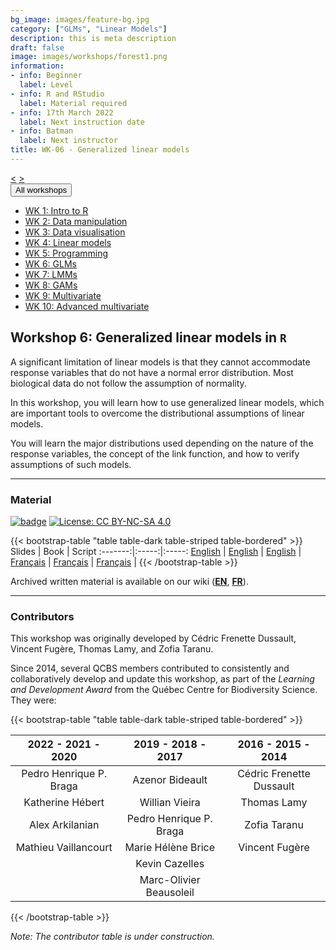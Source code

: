 ```yaml
---
bg_image: images/feature-bg.jpg
category: ["GLMs", "Linear Models"]
description: this is meta description
draft: false
image: images/workshops/forest1.png
information:
- info: Beginner
  label: Level
- info: R and RStudio
  label: Material required
- info: 17th March 2022
  label: Next instruction date
- info: Batman
  label: Next instructor
title: WK-06 - Generalized linear models
---
```

<div class="btn-group" role="group" aria-label="...">
  <a href="https://qcbsrworkshops.github.io/workshops/r-workshop-05/" button type="button" class="btn btn-default"><</button></a>
  <a href="https://qcbsrworkshops.github.io/workshops/r-workshop-07/"button type="button" class="btn btn-default">></button></a>

  <div class="btn-group" role="group">
    <button type="button" class="btn btn-default dropdown-toggle" data-toggle="dropdown" aria-haspopup="true" aria-expanded="false">
      All workshops
      <span class="caret"></span>
    </button>
    <ul class="dropdown-menu">
      <li><a href="https://qcbsrworkshops.github.io/workshops/r-workshop-01/">WK 1: Intro to R</a></li>
      <li><a href="https://qcbsrworkshops.github.io/workshops/r-workshop-02/">WK 2: Data manipulation</a></li>
      <li><a href="https://qcbsrworkshops.github.io/workshops/r-workshop-03/">WK 3: Data visualisation</a></li>
      <li><a href="https://qcbsrworkshops.github.io/workshops/r-workshop-04/">WK 4: Linear models</a></li>
      <li><a href="https://qcbsrworkshops.github.io/workshops/r-workshop-05/">WK 5: Programming</a></li>
      <li><a href="https://qcbsrworkshops.github.io/workshops/r-workshop-06/">WK 6: GLMs</a></li>
      <li><a href="https://qcbsrworkshops.github.io/workshops/r-workshop-07/">WK 7: LMMs</a></li>
      <li><a href="https://qcbsrworkshops.github.io/workshops/r-workshop-08/">WK 8: GAMs</a></li>
      <li><a href="https://qcbsrworkshops.github.io/workshops/r-workshop-09/">WK 9: Multivariate</a></li>
      <li><a href="https://qcbsrworkshops.github.io/workshops/r-workshop-10/">WK 10: Advanced multivariate</a></li>
    </ul>
  </div>
</div>

## Workshop 6: Generalized linear models in `R`

A significant limitation of linear models is that they cannot accommodate response variables that do not have a normal error distribution. Most biological data do not follow the assumption of normality. 

In this workshop, you will learn how to use generalized linear models, which are important tools to overcome the distributional assumptions of linear models. 

You will learn the major distributions used depending on the nature of the response variables, the concept of the link function, and how to verify assumptions of such models.

----

### Material

[![badge](https://img.shields.io/static/v1?style=flat&label=Workshop&message=06&color=blue&logo=github)](https://github.com/QCBSRworkshops/workshop06) [![License: CC BY-NC-SA 4.0](https://img.shields.io/badge/License-CC%20BY--NC--SA%204.0-orange.svg)](https://creativecommons.org/licenses/by-nc-sa/4.0/)

{{< bootstrap-table "table table-dark table-striped table-bordered" >}}
 Slides | Book | Script 
:-------:|:-----:|:-----:
<a href="https://qcbsrworkshops.github.io/workshop06/pres-en/workshop06-pres-en.html" button type="button" class="btn btn-default">English</button></a> | <a href="https://qcbsrworkshops.github.io/workshop06/book-en/index.html" button type="button" class="btn btn-default">English</button></a> | <a href="https://qcbsrworkshops.github.io/workshop06/book-en/workshop06-script-en.R" button type="button" class="btn btn-default">English</button></a> | 
<a href="https://qcbsrworkshops.github.io/workshop06/pres-fr/workshop06-pres-fr.html" button type="button" class="btn btn-default">Français</button></a> | <a href="https://qcbsrworkshops.github.io/workshop06/book-fr/index.html" button type="button" class="btn btn-default">Français</button></a> | <a href="https://qcbsrworkshops.github.io/workshop06/book-fr/workshop06-script-fr.R" button type="button" class="btn btn-default">Français</button></a> | 
{{< /bootstrap-table >}}

Archived written material is available on our wiki (<a href="https://wiki.qcbs.ca/r_workshop7">**EN**</a>, <a href="https://wiki.qcbs.ca/r_atelier7">**FR**</a>).

----

### Contributors 

This workshop was originally developed by Cédric Frenette Dussault, Vincent Fugère, Thomas Lamy, and Zofia Taranu.

Since 2014, several QCBS members contributed to consistently and collaboratively develop and update this workshop, as part of the *Learning and Development Award* from the Québec Centre for Biodiversity Science. They were:

{{< bootstrap-table "table table-dark table-striped table-bordered" >}}

|      2022 - 2021 - 2020     |      2019 - 2018 - 2017     |      2016 - 2015 - 2014      |
|:---------------------------:|:---------------------------:|:----------------------------:|
| Pedro Henrique P. Braga |     Azenor Bideault     | Cédric Frenette Dussault |
|     Katherine Hébert    |      Willian Vieira     |        Thomas Lamy       |
|     Alex Arkilanian     | Pedro Henrique P. Braga |       Zofia Taranu       |
|   Mathieu Vaillancourt  |    Marie Hélène Brice   |      Vincent Fugère      |
|                             |      Kevin Cazelles     |                              |
|                             |      Marc-Olivier Beausoleil     |                           |

{{< /bootstrap-table >}}

*Note: The contributor table is under construction.*



